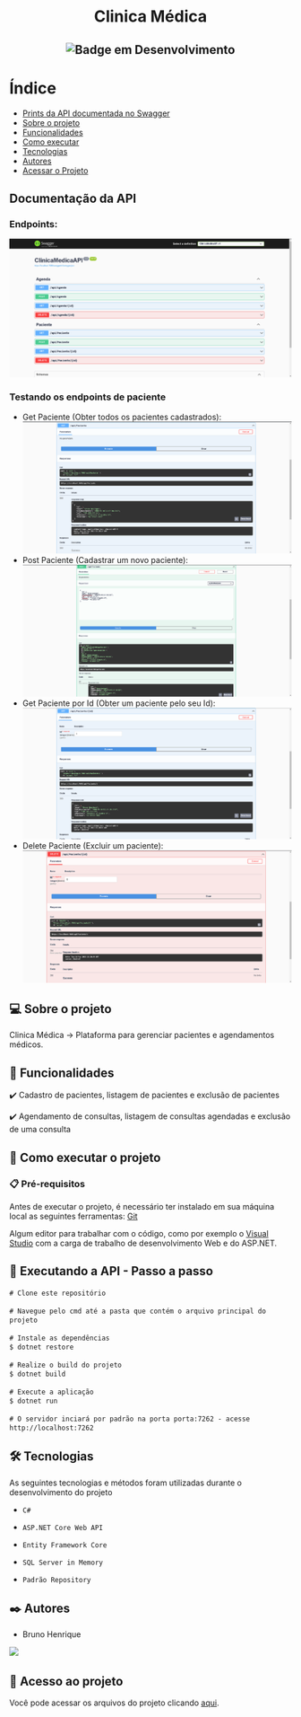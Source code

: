 # <h1 align="center"> Clinica Médica </h1>

## <p align="center">![Badge em Desenvolvimento](http://img.shields.io/static/v1?label=STATUS&message=FINALIZADO&color=RED&style=for-the-badge)</p>

# Índice 

* [Prints da API documentada no Swagger](#-documentação-da-API)
* [Sobre o projeto](#-sobre-o-projeto)
* [Funcionalidades](#-funcionalidades)
* [Como executar](#-como-executar-o-projeto)
* [Tecnologias](https://github.com/Brunosoaresfreitas/DevFreela/blob/main/README.md#%EF%B8%8F-tecnologias)
* [Autores](https://github.com/Brunosoaresfreitas/DevFreela/blob/main/README.md#%EF%B8%8F-autores)
* [Acessar o Projeto](#-acesso-ao-projeto)

## Documentação da API 

### Endpoints:
![Imagem dos endpoints1](./Images/DocumentaçãoSwagger.png)

### Testando os endpoints de paciente
* Get Paciente (Obter todos os pacientes cadastrados):
![Get Paciente](./Images/ExemploGet.png)
* Post Paciente (Cadastrar um novo paciente):
![Post Paciente](./Images/ExemploPost.png)
* Get Paciente por Id (Obter um paciente pelo seu Id):
![Get Paciente By Id](./Images/ExemploGetPorId.png)
* Delete Paciente (Excluir um paciente):
![Delete Paciente](./Images/ExemploDelete.png)

## 💻 Sobre o projeto

Clinica Médica -> Plataforma para gerenciar pacientes e agendamentos médicos.

## 🎯 Funcionalidades


✔️ Cadastro de pacientes, listagem de pacientes e exclusão de pacientes

✔️ Agendamento de consultas, listagem de consultas agendadas e exclusão de uma consulta


## 🚀 Como executar o projeto

### 📋 Pré-requisitos

Antes de executar o projeto, é necessário ter instalado em sua máquina local as seguintes ferramentas: [Git](https://git-scm.com/)

Algum editor para trabalhar com o código, como por exemplo o [Visual Studio](https://visualstudio.microsoft.com/pt-br/) com a carga de trabalho de desenvolvimento Web e do ASP.NET.


## 🎲 Executando a API - Passo a passo

```
# Clone este repositório

# Navegue pelo cmd até a pasta que contém o arquivo principal do projeto

# Instale as dependências
$ dotnet restore

# Realize o build do projeto
$ dotnet build

# Execute a aplicação 
$ dotnet run

# O servidor inciará por padrão na porta porta:7262 - acesse http://localhost:7262
```

## 🛠️ Tecnologias

As seguintes tecnologias e métodos foram utilizadas durante o desenvolvimento do projeto

- ``C#``

- ``ASP.NET Core Web API``

- ``Entity Framework Core``

- ``SQL Server in Memory``

- ``Padrão Repository``

## ✒️ Autores
- Bruno Henrique

<a href="https://www.linkedin.com/in/bruno-henrique-soares-de-freitas-32ab85243/" target="_blank"><img src="https://img.shields.io/badge/-LinkedIn-%230077B5?style=for-the-badge&logo=linkedin&logoColor=white" target="_blank"></a>   

## 📁 Acesso ao projeto
Você pode acessar os arquivos do projeto clicando [aqui](https://github.com/Brunosoaresfreitas/ProgWeb/tree/main/ARP2/ClinicaMedicaAPI).
